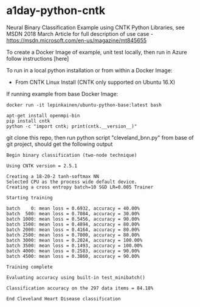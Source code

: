 # a1day-python-cntk
Neural Binary Classification Example using CNTK Python Libraries, see MSDN 2018 March Article for full description of use case - https://msdn.microsoft.com/en-us/magazine/mt845655 

To create a Docker Image of example, unit test locally, then run in Azure follow instructions [here]

To run in a local python installation or from within a Docker Image:
- From CNTK Linux Install (CNTK only supported on Ubuntu 16.X)

If running example from base Docker Image:
```
docker run -it lepinkainen/ubuntu-python-base:latest bash
```
```
apt-get install openmpi-bin
pip install cntk
python -c "import cntk; print(cntk.__version__)"
```
git clone this repo, then run python script "cleveland_bnn.py" from base of git project, should get the following output
```
Begin binary classification (two-node technique)

Using CNTK version = 2.5.1

Creating a 18-20-2 tanh-softmax NN
Selected CPU as the process wide default device.
Creating a cross entropy batch=10 SGD LR=0.005 Trainer

Starting training

batch    0: mean loss = 0.6932, accuracy = 40.00%
batch  500: mean loss = 0.7084, accuracy = 30.00%
batch 1000: mean loss = 0.5456, accuracy = 90.00%
batch 1500: mean loss = 0.4894, accuracy = 80.00%
batch 2000: mean loss = 0.4164, accuracy = 80.00%
batch 2500: mean loss = 0.7000, accuracy = 80.00%
batch 3000: mean loss = 0.2024, accuracy = 100.00%
batch 3500: mean loss = 0.1493, accuracy = 100.00%
batch 4000: mean loss = 0.2583, accuracy = 90.00%
batch 4500: mean loss = 0.3860, accuracy = 90.00%

Training complete

Evaluating accuracy using built-in test_minibatch()

Classification accuracy on the 297 data items = 84.18%

End Cleveland Heart Disease classification
```


